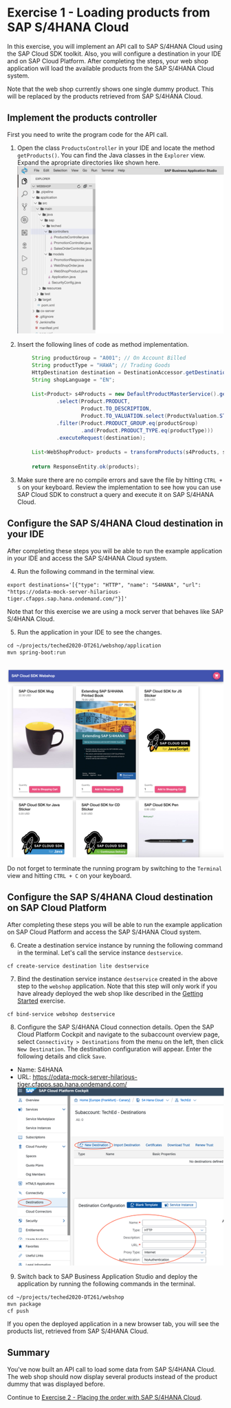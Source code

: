 # Exercise 1 - Loading products from SAP S/4HANA Cloud

In this exercise, you will implement an API call to SAP S/4HANA Cloud using the SAP Cloud SDK toolkit. Also, you will configure a destination in your IDE and on SAP Cloud Platform. After completing the steps, your web shop application will load the available products from the SAP S/4HANA Cloud system.

Note that the web shop currently shows one single dummy product. This will be replaced by the products retrieved from SAP S/4HANA Cloud.

## Implement the products controller

First you need to write the program code for the API call.

1. Open the class `ProductsController` in your IDE and locate the method `getProducts()`. You can find the Java classes in the `Explorer` view. Expand the apropriate directories like shown here.
<br>![](/exercises/ex0/images/IDE_ready.png)

2.	Insert the following lines of code as method implementation.
```java
		String productGroup = "A001"; // On Account Billed
		String productType = "HAWA"; // Trading Goods
		HttpDestination destination = DestinationAccessor.getDestination("S4HANA").asHttp();
		String shopLanguage = "EN";
		
		List<Product> s4Products = new DefaultProductMasterService().getAllProduct()
				.select(Product.PRODUCT,
						Product.TO_DESCRIPTION,
						Product.TO_VALUATION.select(ProductValuation.STANDARD_PRICE))
				.filter(Product.PRODUCT_GROUP.eq(productGroup)
						.and(Product.PRODUCT_TYPE.eq(productType)))
				.executeRequest(destination);

		List<WebShopProduct> products = transformProducts(s4Products, shopLanguage);

		return ResponseEntity.ok(products);
```

3. Make sure there are no compile errors and save the file by hitting `CTRL + S` on your keyboard. Review the implementation to see how you can use SAP Cloud SDK to construct a query and execute it on SAP S/4HANA Cloud.


## Configure the SAP S/4HANA Cloud destination in your IDE

After completing these steps you will be able to run the example application in your IDE and access the SAP S/4HANA Cloud system.

4. Run the following command in the terminal view.
```
export destinations='[{"type": "HTTP", "name": "S4HANA", "url": "https://odata-mock-server-hilarious-tiger.cfapps.sap.hana.ondemand.com/"}]'
```
Note that for this exercise we are using a mock server that behaves like SAP S/4HANA Cloud.

5. Run the application in your IDE to see the changes.
```
cd ~/projects/teched2020-DT261/webshop/application
mvn spring-boot:run
```
<br>![](/exercises/ex1/images/product_list_page.png)

Do not forget to terminate the running program by switching to the `Terminal` view and hitting `CTRL + C` on your keyboard.

## Configure the SAP S/4HANA Cloud destination on SAP Cloud Platform

After completing these steps you will be able to run the example application on SAP Cloud Platform and access the SAP S/4HANA Cloud system.

6. Create a destination service instance by running the following command in the terminal. Let's call the service instance `destservice`.
```
cf create-service destination lite destservice
```

7. Bind the destination service instance `destservice` created in the above step to the `webshop` application. Note that this step will only work if you have already deployed the web shop like described in the [Getting Started](exercises/ex0/) exercise.
```
cf bind-service webshop destservice
```

8. Configure the SAP S/4HANA Cloud connection details. Open the SAP Cloud Platform Cockpit and navigate to the subaccount overview page, select `Connectivity > Destinations` from the menu on the left, then click `New Destination`. The destination configuration will appear. Enter the following details and click `Save`.
* Name: S4HANA
* URL: https://odata-mock-server-hilarious-tiger.cfapps.sap.hana.ondemand.com/
<br>![](/exercises/ex1/images/configure_destination.png)

9. Switch back to SAP Business Application Studio and deploy the application by running the following commands in the terminal.
```
cd ~/projects/teched2020-DT261/webshop
mvn package
cf push
```

If you open the deployed application in a new browser tab, you will see the products list, retrieved from SAP S/4HANA Cloud.

## Summary

You've now built an API call to load some data from SAP S/4HANA Cloud. The web shop should now display several products instead of the product dummy that was displayed before.

Continue to [Exercise 2 - Placing the order with SAP S/4HANA Cloud](../ex2/README.md).


